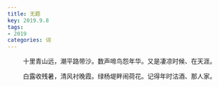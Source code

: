 ```yaml
---
title: 无题
key: 2019.9.8
tags: 
- 2019
categories: 词
---
```


<p align="center">十里青山远，潮平路带沙。数声啼鸟怨年华。又是凄凉时候、在天涯。
</p>
<p align="center">白露收残暑，清风衬晚霞。绿杨堤畔闹荷花。记得年时沽酒、那人家。
</p>
